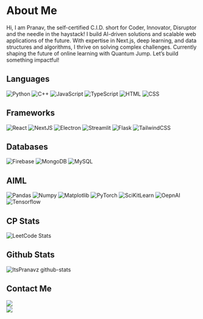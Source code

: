 # About Me
Hi, I am Pranav, the self-certified C.I.D. short for Coder, Innovator, Disruptor and the needle in the haystack! I build AI-driven solutions and scalable web applications of the future. With expertise in Next.js, deep learning, and data structures and algorithms, I thrive on solving complex challenges. Currently shaping the future of online learning with Quantum Jump. Let’s build something impactful!

## Languages

![Python](https://img.shields.io/badge/python-%2320232a.svg?style=for-the-badge&logo=python&logoColor=yellow)
![C++](https://img.shields.io/badge/c++-%2320232a.svg?style=for-the-badge&logo=cplusplus&logoColor=blue)
![JavaScript](https://img.shields.io/badge/javascript-%2320232a.svg?style=for-the-badge&logo=javascript&logoColor=orange)
![TypeScript](https://img.shields.io/badge/typescript-%2320232a.svg?style=for-the-badge&logo=typescript&logoColor=yellow)
![HTML](https://img.shields.io/badge/html-%2320232a.svg?style=for-the-badge&logo=html5&logoColor=blue)
![CSS](https://img.shields.io/badge/css-%2320232a.svg?style=for-the-badge&logo=css3&logoColor=yellow)

## Frameworks

![React](https://img.shields.io/badge/react-%2320232a.svg?style=for-the-badge&logo=react&logoColor=blue)
![NextJS](https://img.shields.io/badge/nextdotjs-%2320232a.svg?style=for-the-badge&logo=react&logoColor=green)
![Electron](https://img.shields.io/badge/electron-%2320232a.svg?style=for-the-badge&logo=react&logoColor=blue)
![Streamlit](https://img.shields.io/badge/streamlit-%2320232a.svg?style=for-the-badge&logo=react&logoColor=blue)
![Flask](https://img.shields.io/badge/flask-%2320232a.svg?style=for-the-badge&logo=flask&logoColor=red)
![TailwindCSS](https://img.shields.io/badge/tailwind_css-%2320232a.svg?style=for-the-badge&logo=tailwindcss&logoColor=pink)

## Databases

![Firebase](https://img.shields.io/badge/firebase-%2320232a.svg?style=for-the-badge&logo=firebase&logoColor=red)
![MongoDB](https://img.shields.io/badge/mongodb-%2320232a.svg?style=for-the-badge&logo=mongodb&logoColor=green)
![MySQL](https://img.shields.io/badge/mysql-%2320232a.svg?style=for-the-badge&logo=mysql&logoColor=white)

## AIML

![Pandas](https://img.shields.io/badge/pandas-%2320232a.svg?style=for-the-badge&logo=pandas&logoColor=orange)
![Numpy](https://img.shields.io/badge/numpy-%2320232a.svg?style=for-the-badge&logo=numpy&logoColor=red)
![Matplotlib](https://img.shields.io/badge/matplotlib-%2320232a.svg?style=for-the-badge&logo=python&logoColor=white)
![PyTorch](https://img.shields.io/badge/pytorch-%2320232a.svg?style=for-the-badge&logo=pytorch&logoColor=blue)
![SciKitLearn](https://img.shields.io/badge/scikitlearn-%2320232a.svg?style=for-the-badge&logo=scikitlearn&logoColor=orange)
![OepnAI](https://img.shields.io/badge/openai-%2320232a.svg?style=for-the-badge&logo=openai&logoColor=white)
![Tensorflow](https://img.shields.io/badge/tensorflow-%2320232a.svg?style=for-the-badge&logo=tensorflow&logoColor=cyan)

## **CP Stats**

![LeetCode Stats](https://leetcard.jacoblin.cool/itspranavz?theme=dark&font=Noto%20Sans%20Vai&ext=contest)


## **Github Stats** 

![ItsPranavz github-stats](https://stats.dooboo.io/api/github-stats-advanced?login=ItsPranavz)

## Contact Me

<a href="https://www.linkedin.com/in/ItsPranavz/">
    <img src="https://img.shields.io/badge/linkedin-%2320232a?style=for-the-badge&logo=linkedin&labelColor=blue">
</a>

<br>

<a href="mailto:pranavsharma12354@gmail.com@gmail.com">
    <img src="https://img.shields.io/badge/email_me-%2320232a?style=for-the-badge&logo=gmail&labelColor=red&logoColor=white">
</a>



